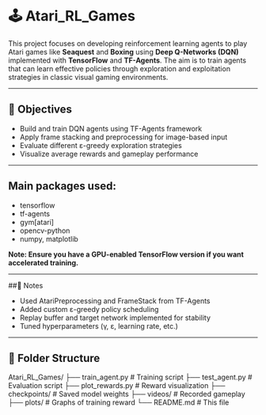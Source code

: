 # 🕹️ Atari_RL_Games

This project focuses on developing reinforcement learning agents to play Atari games like **Seaquest** and **Boxing** using **Deep Q-Networks (DQN)** implemented with **TensorFlow** and **TF-Agents**. The aim is to train agents that can learn effective policies through exploration and exploitation strategies in classic visual gaming environments.

---

## 🎯 Objectives

- Build and train DQN agents using TF-Agents framework
- Apply frame stacking and preprocessing for image-based input
- Evaluate different ε-greedy exploration strategies
- Visualize average rewards and gameplay performance

---

## Main packages used:
 - tensorflow
 - tf-agents
 - gym[atari]
 - opencv-python
 - numpy, matplotlib

**Note: Ensure you have a GPU-enabled TensorFlow version if you want accelerated training.**

---

##🧠 Notes
 - Used AtariPreprocessing and FrameStack from TF-Agents
 - Added custom ε-greedy policy scheduling
 - Replay buffer and target network implemented for stability
 - Tuned hyperparameters (γ, ε, learning rate, etc.)

---
## 📁 Folder Structure
Atari_RL_Games/
├── train_agent.py         # Training script
├── test_agent.py          # Evaluation script
├── plot_rewards.py        # Reward visualization
├── checkpoints/           # Saved model weights
├── videos/                # Recorded gameplay
├── plots/                 # Graphs of training reward
└── README.md              # This file
